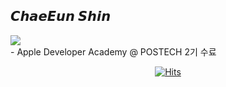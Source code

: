 ## 𝘾𝙝𝙖𝙚𝙀𝙪𝙣 𝙎𝙝𝙞𝙣
  
<!-- ![header](https://capsule-render.vercel.app/api?type=waving&color=0:7B68EE,100:87CEEB&height=300&section=header&text=Hi,%20I'm%20Chaeeun&fontSize=50&fontAlign=75) -->

<div>
<img src="https://img.shields.io/badge/Swift-F05138?style=flat-square&logo=Swift&logoColor=white"/>
</div>
- Apple Developer Academy @ POSTECH 2기 수료

<br />

<div align="center">
  
[![Hits](https://hits.seeyoufarm.com/api/count/incr/badge.svg?url=https%3A%2F%2Fgithub.com%2Fchaen805&count_bg=%23E3CEF6&title_bg=%23616161&icon=&icon_color=%23E7E7E7&title=hits&edge_flat=false)](https://github.com/chaen805)
  
</div>

